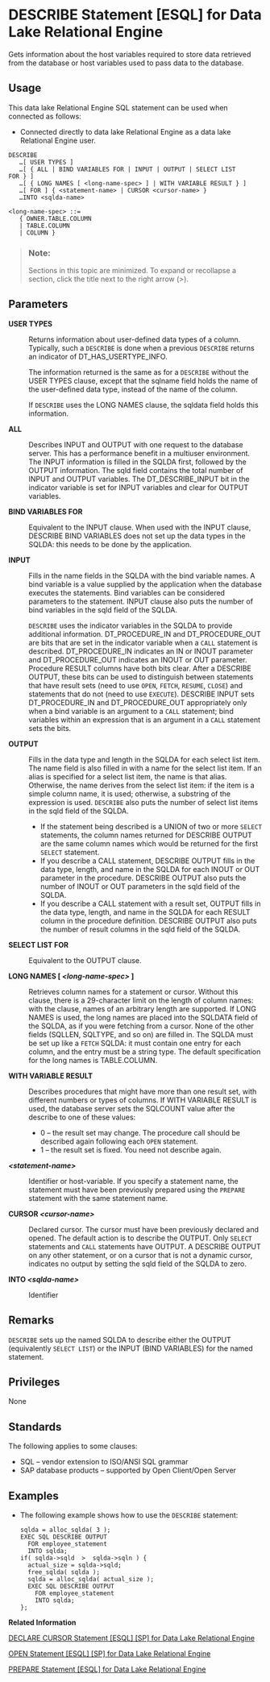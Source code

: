 <!-- loioa61bb2cb84f21015923297bc8b650772 -->

# DESCRIBE Statement \[ESQL\] for Data Lake Relational Engine

Gets information about the host variables required to store data retrieved from the database or host variables used to pass data to the database.



<a name="loioa61bb2cb84f21015923297bc8b650772__section_ovp_dvr_znb"/>

## Usage

This data lake Relational Engine SQL statement can be used when connected as follows:

-   Connected directly to data lake Relational Engine as a data lake Relational Engine user.



```
DESCRIBE
   …[ USER TYPES ]
   …[ { ALL | BIND VARIABLES FOR | INPUT | OUTPUT | SELECT LIST FOR } ]
   …[ { LONG NAMES [ <long-name-spec> ] | WITH VARIABLE RESULT } ]
   …[ FOR ] { <statement-name> | CURSOR <cursor-name> }
   …INTO <sqlda-name>
```

```
<long-name-spec> ::=
   { OWNER.TABLE.COLUMN 
   | TABLE.COLUMN 
   | COLUMN }
```



> ### Note:  
> Sections in this topic are minimized. To expand or recollapse a section, click the title next to the right arrow \(*\>*\).



<a name="loioa61bb2cb84f21015923297bc8b650772__IQ_Parameters"/>

## Parameters


<dl>
<dt><b>

USER TYPES

</b></dt>
<dd>

Returns information about user-defined data types of a column. Typically, such a `DESCRIBE` is done when a previous `DESCRIBE` returns an indicator of DT\_HAS\_USERTYPE\_INFO.

The information returned is the same as for a `DESCRIBE` without the USER TYPES clause, except that the sqlname field holds the name of the user-defined data type, instead of the name of the column.

If `DESCRIBE` uses the LONG NAMES clause, the sqldata field holds this information.



</dd><dt><b>

ALL

</b></dt>
<dd>

Describes INPUT and OUTPUT with one request to the database server. This has a performance benefit in a multiuser environment. The INPUT information is filled in the SQLDA first, followed by the OUTPUT information. The sqld field contains the total number of INPUT and OUTPUT variables. The DT\_DESCRIBE\_INPUT bit in the indicator variable is set for INPUT variables and clear for OUTPUT variables.



</dd><dt><b>

BIND VARIABLES FOR

</b></dt>
<dd>

Equivalent to the INPUT clause. When used with the INPUT clause, DESCRIBE BIND VARIABLES does not set up the data types in the SQLDA: this needs to be done by the application.



</dd><dt><b>

INPUT

</b></dt>
<dd>

Fills in the name fields in the SQLDA with the bind variable names. A bind variable is a value supplied by the application when the database executes the statements. Bind variables can be considered parameters to the statement. INPUT clause also puts the number of bind variables in the sqld field of the SQLDA.

`DESCRIBE` uses the indicator variables in the SQLDA to provide additional information. DT\_PROCEDURE\_IN and DT\_PROCEDURE\_OUT are bits that are set in the indicator variable when a `CALL` statement is described. DT\_PROCEDURE\_IN indicates an IN or INOUT parameter and DT\_PROCEDURE\_OUT indicates an INOUT or OUT parameter. Procedure RESULT columns have both bits clear. After a DESCRIBE OUTPUT, these bits can be used to distinguish between statements that have result sets \(need to use `OPEN`, `FETCH`, `RESUME`, `CLOSE`\) and statements that do not \(need to use `EXECUTE`\). DESCRIBE INPUT sets DT\_PROCEDURE\_IN and DT\_PROCEDURE\_OUT appropriately only when a bind variable is an argument to a `CALL` statement; bind variables within an expression that is an argument in a `CALL` statement sets the bits.



</dd><dt><b>

OUTPUT

</b></dt>
<dd>

Fills in the data type and length in the SQLDA for each select list item. The name field is also filled in with a name for the select list item. If an alias is specified for a select list item, the name is that alias. Otherwise, the name derives from the select list item: if the item is a simple column name, it is used; otherwise, a substring of the expression is used. `DESCRIBE` also puts the number of select list items in the sqld field of the SQLDA.

-   If the statement being described is a UNION of two or more `SELECT` statements, the column names returned for DESCRIBE OUTPUT are the same column names which would be returned for the first `SELECT` statement.
-   If you describe a CALL statement, DESCRIBE OUTPUT fills in the data type, length, and name in the SQLDA for each INOUT or OUT parameter in the procedure. DESCRIBE OUTPUT also puts the number of INOUT or OUT parameters in the sqld field of the SQLDA.
-   If you describe a CALL statement with a result set, OUTPUT fills in the data type, length, and name in the SQLDA for each RESULT column in the procedure definition. DESCRIBE OUTPUT also puts the number of result columns in the sqld field of the SQLDA.



</dd><dt><b>

SELECT LIST FOR

</b></dt>
<dd>

Equivalent to the OUTPUT clause.



</dd><dt><b>

LONG NAMES \[ *<long-name-spec\>* \]

</b></dt>
<dd>

Retrieves column names for a statement or cursor. Without this clause, there is a 29-character limit on the length of column names: with the clause, names of an arbitrary length are supported. If LONG NAMES is used, the long names are placed into the SQLDATA field of the SQLDA, as if you were fetching from a cursor. None of the other fields \(SQLLEN, SQLTYPE, and so on\) are filled in. The SQLDA must be set up like a `FETCH` SQLDA: it must contain one entry for each column, and the entry must be a string type. The default specification for the long names is TABLE.COLUMN.



</dd><dt><b>

WITH VARIABLE RESULT

</b></dt>
<dd>

Describes procedures that might have more than one result set, with different numbers or types of columns. If WITH VARIABLE RESULT is used, the database server sets the SQLCOUNT value after the describe to one of these values:

-   0 – the result set may change. The procedure call should be described again following each `OPEN` statement.
-   1 – the result set is fixed. You need not describe again.



</dd><dt><b>

*<statement-name\>*

</b></dt>
<dd>

Identifier or host-variable. If you specify a statement name, the statement must have been previously prepared using the `PREPARE` statement with the same statement name.



</dd><dt><b>

CURSOR *<cursor-name\>*

</b></dt>
<dd>

Declared cursor. The cursor must have been previously declared and opened. The default action is to describe the OUTPUT. Only `SELECT` statements and `CALL` statements have OUTPUT. A DESCRIBE OUTPUT on any other statement, or on a cursor that is not a dynamic cursor, indicates no output by setting the sqld field of the SQLDA to zero.



</dd><dt><b>

INTO *<sqlda-name\>*

</b></dt>
<dd>

Identifier



</dd>
</dl>



<a name="loioa61bb2cb84f21015923297bc8b650772__IQ_Usage"/>

## Remarks

`DESCRIBE` sets up the named SQLDA to describe either the OUTPUT \(equivalently `SELECT LIST`\) or the INPUT \(BIND VARIABLES\) for the named statement.



<a name="loioa61bb2cb84f21015923297bc8b650772__IQ_Permissions"/>

## Privileges

None



<a name="loioa61bb2cb84f21015923297bc8b650772__IQ_Standards"/>

## Standards

The following applies to some clauses:

-   SQL – vendor extension to ISO/ANSI SQL grammar
-   SAP database products – supported by Open Client/Open Server



<a name="loioa61bb2cb84f21015923297bc8b650772__IQ_Examples"/>

## Examples

-   The following example shows how to use the `DESCRIBE` statement:

    ```
    sqlda = alloc_sqlda( 3 );
    EXEC SQL DESCRIBE OUTPUT 
      FOR employee_statement 
      INTO sqlda;
    if( sqlda->sqld  >  sqlda->sqln ) {
      actual_size = sqlda->sqld;
      free_sqlda( sqlda );
      sqlda = alloc_sqlda( actual_size );
      EXEC SQL DESCRIBE OUTPUT 
        FOR employee_statement 
        INTO sqlda;
    };
    ```


**Related Information**  


[DECLARE CURSOR Statement \[ESQL\] \[SP\] for Data Lake Relational Engine](declare-cursor-statement-esql-sp-for-data-lake-relational-engine-a61ac0b.md "Declares a cursor. Cursors are the primary means for manipulating the results of queries.")

[OPEN Statement \[ESQL\] \[SP\] for Data Lake Relational Engine](open-statement-esql-sp-for-data-lake-relational-engine-a6215ad.md "Opens a previously declared cursor to access information from the database.")

[PREPARE Statement \[ESQL\] for Data Lake Relational Engine](prepare-statement-esql-for-data-lake-relational-engine-a621eea.md "Prepares a statement to be executed later or used for a cursor.")

